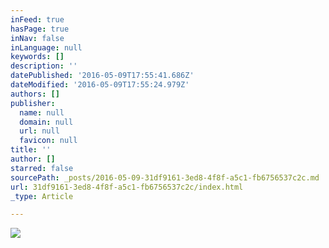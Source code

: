 ```yaml
---
inFeed: true
hasPage: true
inNav: false
inLanguage: null
keywords: []
description: ''
datePublished: '2016-05-09T17:55:41.686Z'
dateModified: '2016-05-09T17:55:24.979Z'
authors: []
publisher:
  name: null
  domain: null
  url: null
  favicon: null
title: ''
author: []
starred: false
sourcePath: _posts/2016-05-09-31df9161-3ed8-4f8f-a5c1-fb6756537c2c.md
url: 31df9161-3ed8-4f8f-a5c1-fb6756537c2c/index.html
_type: Article

---
```

![](https://the-grid-user-content.s3-us-west-2.amazonaws.com/10d1d7e9-185c-456e-a6a0-bc35ca6b8e6a.jpg)